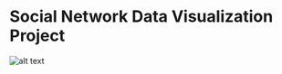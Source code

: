 # Social Network Data Visualization Project

![alt text](https://github.com/jayhhwang/Social-Network-Data-Visualization/blob/master/network_visualization.PNG "network visualization")
